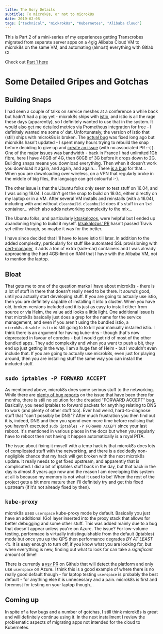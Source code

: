 ```yaml
---
title: The Gory Details
subtitle: To microk8s, or not to microk8s
date: 2019-02-08
tags: ["technical", "mickrok8s", "Kubernetes", "Alibaba Cloud"]
---
```


This is Part 2 of a mini-series of my experiences getting Transcrobes migrated from separate server apps on a 4gig Alibaba Cloud VM to microk8s on the same VM, and automating (almost) everything with Gitlab CI.

Check out [Part 1 here](/post/single-user-prod-microk8s)

# Some Detailed Gripes and Gotchas

## Building Snaps

I had seen a couple of talks on service meshes at a conference a while back but hadn't had a play yet - microk8s ships with [istio](https://istio.io), and istio is all the rage these days (apparently), so I definitely wanted to use that in the system. It would also get me detailed metrics via Prometheus integration for free - I definitely wanted me some o' dat. Unfortunately, the version of istio that (still) ships with microk8s is broken. The [actual bug](https://github.com/istio/istio/issues/6962) was fixed long ago but microk8s hasn't updated - I spent many hours trying to rebuild the snap before deciding to give up and [create an issue](https://github.com/ubuntu/microk8s/issues/230) (with no associated PR :-( ). One of the major issues was bandwidth - back in France I had unlimited 1Gb fibre, here I have 40GB of 4G, then 60GB of 3G before it drops down to 2G. Building snaps means you download everything. Then when it doesn't work you download it again, and again, and again... There [is a bug](https://bugs.launchpad.net/snapcraft/+bug/1582469) for that... When you are downloading over wireless, on a VPN that regularly broke in the middle of big files, the language can get colourful :-).

The other issue is that the Ubuntu folks only seem to test stuff on 16.04, and I was using 18.04. I couldn't get the snap to build on 18.04, either directly on my laptop or in a VM. After several VM installs and reinstalls (with a 16.04), including with and without `cleanbuild`. `cleanbuild` does it's stuff in an `lxd` container... which also adds networking complexity to the mix...

The Ubuntu folks, and particularly [ktsakalozos](https://github.com/ktsakalozos), were helpful but I ended up abandoning trying to build it myself. [ktsakalozos' PR](https://github.com/ubuntu/microk8s/pull/239) hasn't passed Travis yet either though, so maybe it was for the better.

I have since decided that I'll have to leave istio till later. In addition to the added complexity, particularly for stuff like automated SSL provisioning with [cert-manager](https://github.com/jetstack/cert-manager), it adds a ton of extra (side-car) containers and I was already approaching the hard 4GB-limit on RAM that I have with the Alibaba VM, not to mention the laptop.

## Bloat

That gets me to one of the question marks I have about microk8s - there is a lot of stuff in there that doesn't really need to be there. It *sounds* good, until you actually start developing stuff. If you are going to actually use istio, then you are definitely capable of installing it into a cluster. When you have old, broken versions included and it is just as easy to install either from source or via Helm, the value add looks a little light. One additional issue is that microk8s basically just does a grep for the name for the service management, and even if you aren't using the bundled istio, a `microk8s.disable istio` is still going to to kill your manually installed istio. I think there is an argument for having kube-dns - though that's now deprecated in favour of coredns - but I would get rid of most of the other bundled apps. They add complexity and when you want to push a bit, they end up just getting in the way. I am a huge fan of Helm - but I wouldn't even include that. If you are going to actually use microk8s, even just for playing around, then you are installing stuff the same way you can install the included stuff.


## `sudo iptables -P FORWARD ACCEPT`

As mentioned above, microk8s does some serious stuff to the networking. While there are [plenty of bug reports](https://github.com/ubuntu/microk8s/search?q=forward&type=Issues) on the issue that have been there for months, there is still no solution for the dreaded "FORWARD ACCEPT" bug. Basically, you need iptables to forward packets for anything relating to DNS to work (and plenty of other stuff too). Ever had weird, hard-to-diagnose stuff that "can't possibly be DNS"? After much frustration you then find out it is, indeed, DNS and then you spend even more time before realising that you haven't executed `sudo iptables -P FORWARD ACCEPT` since your last reboot. It's mentioned in various places in the docs but when you regularly have to reboot then not having it happen automatically is a royal PITA.

The issue about fixing it myself with a temp hack is that microk8s does lots of complicated stuff with the networking, and there is a decidedly non-negligible chance that my hack will get broken with the next microk8s update. It really needs to get fixed upstream, and apparently that is complicated. I did a bit of iptables stuff back in the day, but that back in the day is almost 8 years ago now and the reason I am developing this system at all is because my memory is not what it used to be! When the rest of the project gets a bit more mature then I'll definitely try and get this fixed upstream (if it's not already fixed by then).

## `kube-proxy`

microk8s uses `userspace` kube-proxy mode by default. Basically you just have an additional (Go) layer inserted into the proxy stack that allows for better debugging and some other stuff. This was added mainly due to a bug that doesn't appear unless you're on Azure. The issue? For low-volume testing, performace is virtually indistinguishable from the default (iptables) mode but once you up the QPS then performance degrades *BY AT LEAST 4x*. It is easy enough to turn off, if you know what you are looking for, but when everything is new, finding out what to look for can take a *significant* amount of time!

There is currently a [`WIP` PR](https://github.com/ubuntu/microk8s/pull/145) on Github that will detect the platform and only use `userspace` on Azure. I think this is a good example of where there is no really good default though - for laptop testing `userspace` is probably the best default - for anything else it is unnecessary and a pain. microk8s is first and foremost for testing on your laptop though...

## Coming up
In spite of a few bugs and a number of gotchas, I still think microk8s is great and will definitely continue using it. In the next installment I review the problematic aspects of migrating apps not intended for the cloud to Kubernetes.
